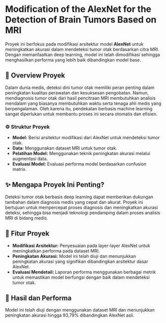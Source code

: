 # Modification of the AlexNet for the Detection of Brain Tumors Based on MRI

Proyek ini berfokus pada modifikasi arsitektur model **AlexNet** untuk meningkatkan akurasi dalam mendeteksi tumor otak berdasarkan citra MRI. Dengan memanfaatkan deep learning, model ini telah dimodifikasi sehingga menghasilkan performa yang lebih baik dibandingkan model base.

## 📑 Overview Proyek
Dalam dunia medis, deteksi dini tumor otak memiliki peran penting dalam peningkatan kualitas perawatan dan kesuksesan pengobatan. Namun, mendiagnosis tumor otak dari hasil pencitraan MRI membutuhkan analisis mendalam yang biasanya membutuhkan waktu serta tenaga ahli medis yang berpengalaman. Oleh karena itu, pendekatan berbasis machine learning sangat diperlukan untuk membantu proses ini secara otomatis dan efisien.

### ⚙️ Struktur Proyek
- **Model:** Berisi arsitektur modifikasi dari AlexNet untuk mendeteksi tumor otak.
- **Data:** Menggunakan dataset MRI untuk tumor otak.
- **Pelatihan Model:** Menggunakan teknik peningkatan akurasi melalui augmentasi data.
- **Evaluasi Model:** Evaluasi performa model berdasarkan confusion matrix.

## ✨ Mengapa Proyek Ini Penting?
Deteksi tumor otak berbasis deep learning dapat memberikan dukungan tambahan dalam diagnosis medis yang cepat dan akurat. Proyek ini bertujuan untuk mempercepat proses diagnosis dan meningkatkan akurasi deteksi, sehingga bisa menjadi teknologi pendamping dalam proses analisis MRI di bidang medis.

## 🚀 Fitur Proyek
- **Modifikasi Arsitektur:** Penyesuaian pada layer-layer AlexNet untuk meningkatkan performa pada dataset MRI.
- **Peningkatan Akurasi:** Model ini telah diuji dan menunjukkan peningkatan akurasi yang signifikan dibandingkan arsitektur dasar AlexNet.
- **Evaluasi Mendetail:** Laporan performa menggunakan berbagai metrik untuk memastikan model berfungsi dengan baik dalam mendeteksi tumor otak.

## 🎉 Hasil dan Performa
Model ini telah diuji dengan menggunakan dataset MRI dan menunjukkan peningkatan akurasi hingga 93,79% dibandingkan AlexNet asli.
